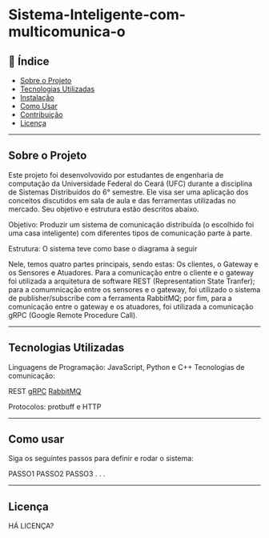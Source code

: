 # Sistema-Inteligente-com-multicomunica-o
## 📖 Índice
- [Sobre o Projeto](#sobre-o-projeto)
- [Tecnologias Utilizadas](#tecnologias-utilizadas)
- [Instalação](#instalação)
- [Como Usar](#como-usar)
- [Contribuição](#contribuição)
- [Licença](#licença)

---

## Sobre o Projeto

Este projeto foi desenvolvovido por estudantes de engenharia de computação da Universidade Federal do Ceará (UFC) durante a disciplina de Sistemas Distribuídos do 6° semestre. Ele visa ser uma aplicação dos conceitos discutidos em sala de aula e das ferramentas utilizadas no mercado. Seu objetivo e estrutura estão descritos abaixo.

Objetivo: Produzir um sistema de comunicação distribuída (o escolhido foi uma casa inteligente) com diferentes tipos de comunicação parte à parte.

Estrutura: O sistema teve como base o diagrama à seguir

Nele, temos quatro partes principais, sendo estas: Os clientes, o Gateway e os Sensores e Atuadores. Para a comunicação entre o cliente e o gateway foi utilizada a arquitetura de software REST (Representation State Tranfer); para a comumnicação entre os sensores e o gateway, foi utilizado o sistema de publisher/subscribe com a ferramenta RabbitMQ; por fim, para a comunicação entre o gateway e os atuadores, foi utilizada a comunicação gRPC (Google Remote Procedure Call).

---

## Tecnologias Utilizadas

Linguagens de Programação: JavaScript, Python e C++
Tecnologias de comunicação: 

REST
[gRPC](https://grpc.io/)
[RabbitMQ](https://www.rabbitmq.com/)

Protocolos: protbuff e HTTP

---

## Como usar

Siga os seguintes passos para definir e rodar o sistema:

PASSO1
PASSO2
PASSO3
.
.
.

---


## Licença

HÁ LICENÇA?
